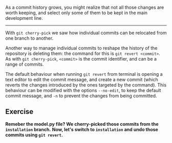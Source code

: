 As a commit history grows, you might realize that not all those changes are worth keeping, and select only some of them to be kept in the main development line.

---

With `git cherry-pick` we saw how individual commits can be relocated from one branch to another.

Another way to manage individual commits to reshape the history of the repository is deleting them: the command for this is `git revert <commit>`.
As with `git cherry-pick`, `<commit>` is the commit identifier, and can be a range of commits.

The default behaviour when running `git revert` from terminal is opening a text editor to edit the commit message, and create a new commit (which reverts the changes introduced by the ones targeted by the command). This behaviour can be modified with the options `--no-edit`, to keep the default commit message, and `-n` to prevent the changes from being committed.

## Exercise

**Remeber the model.py file? We cherry-picked those commits from the `installation` branch.**
**Now, let's switch to `installation` and undo those commits using `git revert`.**